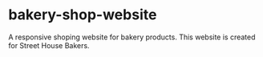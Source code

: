 # bakery-shop-website
A responsive shoping website for bakery products.
This website is created for Street House Bakers.
